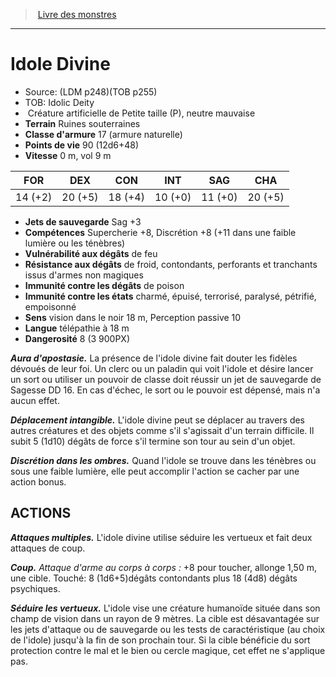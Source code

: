 ﻿> [Livre des monstres](tome_of_beasts.md)

---

# Idole Divine

- Source: (LDM p248)(TOB p255)
- TOB: Idolic Deity
-  Créature artificielle de Petite taille (P), neutre mauvaise
- **Terrain** Ruines souterraines
- **Classe d'armure** 17 (armure naturelle)
- **Points de vie** 90 (12d6+48)
- **Vitesse** 0 m, vol 9 m

|FOR|DEX|CON|INT|SAG|CHA|
|---|---|---|---|---|---|
|14 (+2)|20 (+5)|18 (+4)|10 (+0)|11 (+0)|20 (+5)|

- **Jets de sauvegarde** Sag +3
- **Compétences** Supercherie +8, Discrétion +8 (+11 dans une faible lumière ou les ténèbres)
- **Vulnérabilité aux dégâts** de feu
- **Résistance aux dégâts** de froid, contondants, perforants et tranchants issus d'armes non magiques
- **Immunité contre les dégâts** de poison
- **Immunité contre les états** charmé, épuisé, terrorisé, paralysé, pétrifié, empoisonné
- **Sens** vision dans le noir 18 m, Perception passive 10
- **Langue** télépathie à 18 m
- **Dangerosité** 8 (3 900PX)

**_Aura d'apostasie._** La présence de l'idole divine fait douter les fidèles dévoués de leur foi. Un clerc ou un paladin qui voit l'idole et désire lancer un sort ou utiliser un pouvoir de classe doit réussir un jet de sauvegarde de Sagesse DD 16. En cas d'échec, le sort ou le pouvoir est dépensé, mais n'a aucun effet.

**_Déplacement intangible._** L'idole divine peut se déplacer au travers des autres créatures et des objets comme s'il s'agissait d'un terrain difficile. Il subit 5 (1d10) dégâts de force s'il termine son tour au sein d'un objet.

**_Discrétion dans les ombres._** Quand l'idole se trouve dans les ténèbres ou sous une faible lumière, elle peut accomplir l'action se cacher par une action bonus.

## ACTIONS

**_Attaques multiples._** L'idole divine utilise séduire les vertueux et fait deux attaques de coup.

**_Coup._** _Attaque d'arme au corps à corps :_ +8 pour toucher, allonge 1,50 m, une cible. Touché: 8 (1d6+5)dégâts contondants plus 18 (4d8) dégâts psychiques.

**_Séduire les vertueux._** L'idole vise une créature humanoïde située dans son champ de vision dans un rayon de 9 mètres. La cible est désavantagée sur les jets d'attaque ou de sauvegarde ou les tests de caractéristique (au choix de l'idole) jusqu'à la fin de son prochain tour. Si la cible bénéficie du sort protection contre le mal et le bien ou cercle magique, cet effet ne s'applique pas.


